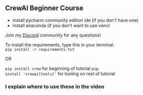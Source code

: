 ## CrewAI Beginner Course

- install pycharm community edition ide (if you don't have one)
- install anaconda (if you don't want to use venv)

Join my [Discord](https://discord.gg/Db6e8KkHww) community for any questions!

To install the requirements, type this in your terminal: <br>
<code>pip install -r requirements.txt</code> 

OR

<code>pip install crew</code> for beginning of tutorial
<code>pip install 'crewai[tools]'</code> for tooling on rest of tutorial

### I explain where to use these in the video
